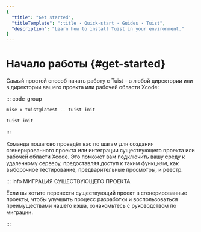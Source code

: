 ```yaml
---
{
  "title": "Get started",
  "titleTemplate": ":title · Quick-start · Guides · Tuist",
  "description": "Learn how to install Tuist in your environment."
}
---
```

# Начало работы {#get-started}

Самый простой способ начать работу с Tuist – в любой директории или в директории
вашего проекта или рабочей области Xcode:

::: code-group

```bash [Mise]
mise x tuist@latest -- tuist init
```

```bash [Global Tuist (Homebrew)]
tuist init
```
<!-- -->
:::

Команда пошагово проведёт вас по шагам для
<LocalizedLink href="/guides/features/projects">создания сгенерированного
проекта</LocalizedLink> или интеграции существующего проекта или рабочей области
Xcode. Это поможет вам подключить вашу среду к удаленному серверу, предоставляя
доступ к таким функциям, как
<LocalizedLink href="/guides/features/selective-testing">выборочное
тестирование</LocalizedLink>,
<LocalizedLink href="/guides/features/previews">предварительные
просмотры</LocalizedLink>, и
<LocalizedLink href="/guides/features/registry">реестр</LocalizedLink>.

::: info МИГРАЦИЯ СУЩЕСТВУЮЩЕГО ПРОЕКТА
<!-- -->
Если вы хотите перенести существующий проект в сгенерированные проекты, чтобы
улучшить процесс разработки и воспользоваться преимуществами нашего
<LocalizedLink href="/guides/features/cache">кэша</LocalizedLink>, ознакомьтесь
с
<LocalizedLink href="/guides/features/projects/adoption/migrate/xcode-project">руководством
по миграции</LocalizedLink>.
<!-- -->
:::

